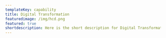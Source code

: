 ```yaml
---
templateKey: capability
title: Digital Transformation
featuredimage: /img/hcd.png
featured: true
shortdescription: Here is the short description for Digital Transformation
---
```


